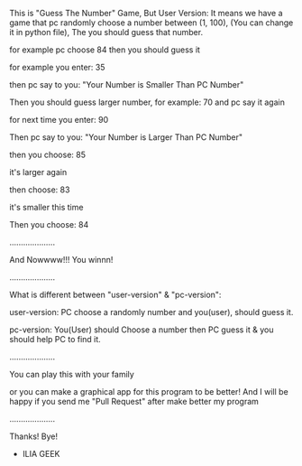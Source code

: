 This is "Guess The Number" Game, But User Version:
It means we have a game that pc randomly choose a number between (1, 100), (You can change it in python file),
The you should guess that number.

for example pc choose 84
then you should guess it

for example you enter: 35

then pc say to you: "Your Number is Smaller Than PC Number"

Then you should guess larger number,
for example: 70
and pc say it again

for next time you enter: 90

Then pc say to you: "Your Number is Larger Than PC Number"

then you choose: 85

it's larger again

then choose: 83

it's smaller this time

Then you choose: 84

....................

And Nowwww!!! You winnn!

....................

What is different between "user-version" & "pc-version":

user-version:
PC choose a randomly number and you(user), should guess it.

pc-version:
You(User) should Choose a number then PC guess it & you should help PC to find it.

....................


You can play this with your family


or you can make a graphical app for this program to be better!
And I will be happy if you send me "Pull Request" after make better my program

....................


Thanks!
Bye!

- ILIA GEEK
